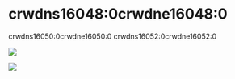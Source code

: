 # crwdns16048:0crwdne16048:0

crwdns16050:0crwdne16050:0 crwdns16052:0crwdne16052:0

![](crwdns16054:0crwdne16054:0)

![](crwdns16056:0crwdne16056:0)

